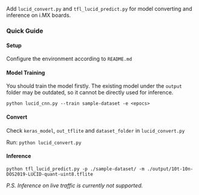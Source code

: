 Add `lucid_convert.py` and `tfl_lucid_predict.py` for model converting and inference on i.MX boards.

### Quick Guide
#### Setup
Configure the environment according to `README.md`

#### Model Training
You should train the model firstly. The existing model under the `output` folder may be outdated, so it cannot be directly used for inference.

`python lucid_cnn.py --train sample-dataset -e <epocs>`

#### Convert
Check `keras_model`, `out_tflite` and `dataset_folder` in `lucid_convert.py`

Run:
`python lucid_convert.py`

#### Inference

`python tfl_lucid_predict.py -p ./sample-dataset/ -m ./output/10t-10n-DOS2019-LUCID-quant-uint8.tflite`

*P.S. Inference on live traffic is currently not supported.*